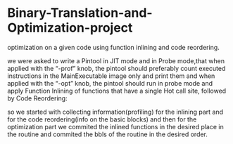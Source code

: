 # Binary-Translation-and-Optimization-project
optimization on a given code using function inlining and code reordering.

we were asked to write a Pintool in JIT mode and in Probe mode,that when applied with the “-prof” knob, the pintool should preferably count executed instructions in the
MainExecutable image only and print them and when applied with the “-opt” knob, the pintool should run in probe mode and apply Function Inlining of
functions that have a single Hot call site, followed by Code Reordering:

so we started with collecting information(profiling) for the inlining part and for the code reordering(info on the basic blocks)
and then for the optimization part we commited the inlined functions in the desired place in the routine and commited the bbls of the routine in the desired order.
